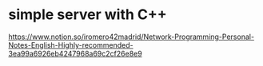 # simple server with C++

https://www.notion.so/iromero42madrid/Network-Programming-Personal-Notes-English-Highly-recommended-3ea99a6926eb4247968a69c2cf26e8e9
